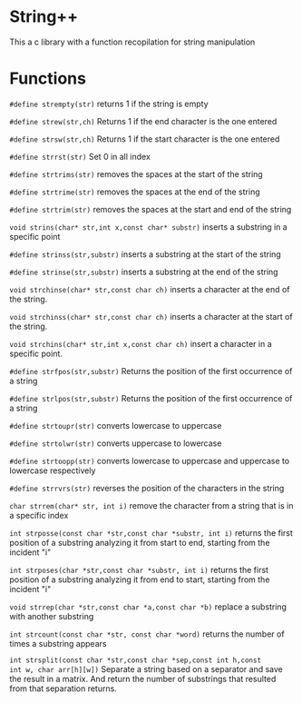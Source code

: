 # String++
This a c library with a function recopilation for string manipulation

Functions
======
<code>#define strempty(str)</code>
returns 1 if the string is empty

<code>#define strew(str,ch)</code>
Returns 1 if the end character is the one entered

<code>#define strsw(str,ch)</code>
Returns 1 if the start character is the one entered

<code>#define strrst(str)</code>
Set 0 in all index

<code>#define strtrims(str)</code>
removes the spaces at the start of the string

<code>#define strtrime(str)</code>
removes the spaces at the end of the string

<code>#define strtrim(str)</code>
removes the spaces at the start and end of the string

<code>void strins(char* str,int x,const char* substr)</code>
inserts a substring in a specific point

<code>#define strinss(str,substr)</code>
inserts a substring at the start of the string

<code>#define strinse(str,substr)</code>
inserts a substring at the end of the string


<code>void strchinse(char* str,const char ch)</code>
inserts a character at the end of the string.

<code>void strchinss(char* str,const char ch)</code>
inserts a character at the start of the string.

<code>void strchins(char* str,int x,const char ch)</code>
insert a character in a specific point.


<code>#define strfpos(str,substr)</code>
Returns the position of the first occurrence of a string

<code>#define strlpos(str,substr)</code>
Returns the position of the first occurrence of a string

<code>#define strtoupr(str)</code>
converts lowercase to uppercase

<code>#define strtolwr(str)</code>
converts uppercase to lowercase

<code>#define strtoopp(str)</code>
converts lowercase to uppercase and uppercase to lowercase respectively

<code>#define strrvrs(str)</code>
reverses the position of the characters in the string

<code>char strrem(char* str, int i)</code>
remove the character from a string that is in a specific index


<code>int strposse(const char *str,const char *substr, int i)</code>
returns the first position of a substring analyzing it from start to end, starting from the incident "i"

<code>int strposes(char *str,const char *substr, int i)</code>
returns the first position of a substring analyzing it from end to start, starting from the incident "i"

<code>void strrep(char *str,const char *a,const char *b)</code>
replace a substring with another substring

<code>int strcount(const char *str, const char *word)</code>
returns the number of times a substring appears

<code>int strsplit(const char *str,const char *sep,const int h,const int w, char arr[h][w])</code>
Separate a string based on a separator and save the result in a matrix. And return the number of substrings that resulted from that separation returns.
